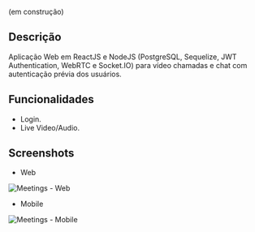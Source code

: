 (em construção)

## Descrição
Aplicação Web em ReactJS e NodeJS (PostgreSQL, Sequelize, JWT Authentication, WebRTC e Socket.IO) para vídeo chamadas e chat com autenticação prévia dos usuários.

## Funcionalidades
* Login.
* Live Video/Audio.

## Screenshots
* Web

![Meetings - Web](https://github.com/fractalxg/portfolio-meetings/assets/147837025/7d0d3fbc-fdb5-4be3-8d79-1531e27b3eae)

* Mobile

![Meetings - Mobile](https://github.com/fractalxg/portfolio-meetings/assets/147837025/c01796d5-4efd-4d14-8147-f0b3aa502a09)


